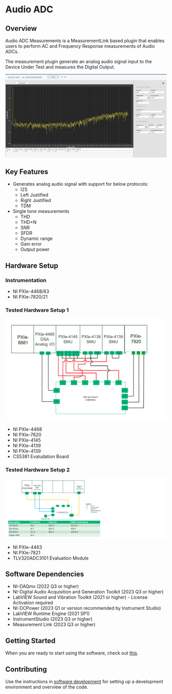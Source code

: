 # Audio ADC

## Overview

Audio ADC Measurements is a MeasurementLink based plugin that enables users to perform AC and Frequency Response measurements of Audio ADCs.

The measurement plugin generate an analog audio signal input to the Device Under Test and measures the Digital Output.

![image](res/audio-adc-plugin.png)


## Key Features

 - Generates analog audio signal with support for below protocols:
   - I2S
   - Left Justified
   - Right Justified
   - TDM
 - Single tone measurements
   - THD
   - THD+N
   - SNR
   - SFDR
   - Dynamic range
   - Gain error
   - Output power
     

## Hardware Setup

### Instrumentation
- NI PXIe-4468/63
- NI PXIe-7820/21

### Tested Hardware Setup 1
![Hardware setup](res/hardware-setup-for-CDB5381.png)

- NI PXIe-4468
- NI PXIe-7820
- NI PXIe-4145
- NI PXIe-4139
- NI PXIe-4139
- CS5381 Evaludation Board

### Tested Hardware Setup 2
![Hardware setup](res/hardware-setup-for-TLV320ADC3101-K.png)

- NI PXIe-4463
- NI PXIe-7821
- TLV320ADC3101 Evaluation Module

## Software Dependencies
- NI-DAQmx (2022 Q3 or higher)
- NI-Digital Audio Acquisition and Generation Toolkit (2023 Q3 or higher)
- LabVIEW Sound and Vibration Toolkit (2021 or higher) - License Activation required
- NI-DCPower (2023 Q1 or version recommended by Instrument Studio)
- LabVIEW Runtime Engine (2021 SP1)
- InstrumentStudio (2023 Q3 or higher)
- Measurement Link (2023 Q3 or higher)


## Getting Started
When you are ready to start using the software, check out [this](docs/help.md).

## Contributing
Use the instructions in [software development](docs/software-development.md) for setting up a development environment and overview of the code.






